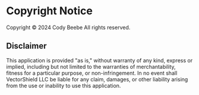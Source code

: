 # Copyright Notice
Copyright © 2024 Cody Beebe All rights reserved.

## Disclaimer
This application is provided "as is," without warranty of any kind, express or implied, including but not limited to the warranties of merchantability, fitness for a particular purpose, or non-infringement. In no event shall VectorShield LLC be liable for any claim, damages, or other liability arising from the use or inability to use this application.
